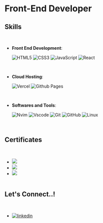 <h1>Front-End Developer</h1>

## <b> Skills</b>
<br>

<p align="center">
   
- **Front End Development**:

   ![HTML5](https://img.shields.io/badge/HTML5%20-%23E34F26.svg?style=for-the-badge&logo=html5&logoColor=white)
   ![CSS3](https://img.shields.io/badge/CSS%20-%231572B6.svg?style=for-the-badge&logo=css3&logoColor=white)
   ![JavaScript](https://img.shields.io/badge/JavaScript%20-FCC624.svg?style=for-the-badge&logo=javascript&logoColor=black)
   ![React](https://img.shields.io/badge/React%20-%2323272f.svg?style=for-the-badge&logo=react&logoColor=%23149eca)

<br>

- **Cloud Hosting**:
	
    ![Vercel](https://img.shields.io/badge/Vercel-%23121011.svg?style=for-the-badge&logo=vercel&logoColor=white)
    ![Github Pages](https://img.shields.io/badge/GitHub%20Pages-%2323272f.svg?style=for-the-badge&logo=github&logoColor=white)
    
<br>

- **Softwares and Tools**:
	
    ![Nvim](https://shields.io/badge/nvim-white?&style=for-the-badge&logo=neovim)
    ![Vscode](https://img.shields.io/badge/vscode-0078d7.svg?style=for-the-badge&logo=visual-studio-code&logoColor=white)
    ![Git](https://img.shields.io/badge/git-%23F05033.svg?style=for-the-badge&logo=git&logoColor=white)
    ![GitHub](https://img.shields.io/badge/github-%2323272f?style=for-the-badge&logo=github&logoColor=white)
    ![Linux](https://img.shields.io/badge/Linux-FCC624?style=for-the-badge&logo=linux&logoColor=black) 
<br>

</div>

## <b> Certificates</b>
<br>
<div align='left'>

<ul>

<li>
<a href="https://www.coderhouse.com/certificados/63a7335bc5708d000e6df156" alt=coderhouse target="_blank">
<img src="https://img.shields.io/badge/CODERHOUSE-Web%20Development-blueviolet?style=for-the-badge"/>
</li>
	
<li>	
</a>
<a href="https://www.coderhouse.com/certificados/641b0618e72c2b00027dca87" alt=coderhouse target="_blank">
<img src="https://img.shields.io/badge/CODERHOUSE-Javascript-FCC624?style=for-the-badge"/>
</a>
</li>

<li>	
</a>
<a href="https://www.coderhouse.com/certificados/641b0618e72c2b00027dca87" alt=coderhouse target="_blank">
<img src="https://img.shields.io/badge/CODERHOUSE-React-%23149eca?style=for-the-badge"/>
</a>
</li>

<br>
	
</ul>
</div>


## <b> Let's Connect..!</b>
<br>
<div align='left'>

<ul>

<li>
<a href="https://www.linkedin.com/in/lisandrojm" target="_blank">
<img src="https://img.shields.io/badge/linkedin:  lisandrojm-%2300acee.svg?color=405DE6&style=for-the-badge&logo=linkedin&logoColor=white" alt=linkedin style="margin-bottom: 5px;"/>
</a>
</li>

<br>
	
</ul>
</div>


